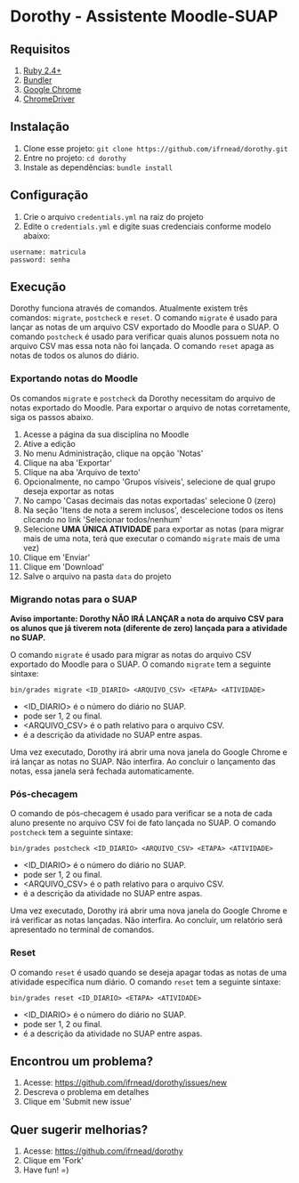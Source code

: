# Dorothy - Assistente Moodle-SUAP

## Requisitos

1. [Ruby 2.4+](https://www.ruby-lang.org)
2. [Bundler](http://bundler.io/)
3. [Google Chrome](http://chrome.google.com)
4. [ChromeDriver](https://github.com/SeleniumHQ/selenium/wiki/ChromeDriver)

## Instalação

1. Clone esse projeto: `git clone https://github.com/ifrnead/dorothy.git`
2. Entre no projeto: `cd dorothy`
3. Instale as dependências: `bundle install`

## Configuração

1. Crie o arquivo `credentials.yml` na raiz do projeto
2. Edite o `credentials.yml` e digite suas credenciais conforme modelo abaixo:

```
username: matricula
password: senha
```

## Execução

Dorothy funciona através de comandos. Atualmente existem três comandos: `migrate`, `postcheck` e `reset`. O comando `migrate` é usado para lançar as notas de um arquivo CSV exportado do Moodle para o SUAP. O comando `postcheck` é usado para verificar quais alunos possuem nota no arquivo CSV mas essa nota não foi lançada. O comando `reset` apaga as notas de todos os alunos do diário.

### Exportando notas do Moodle

Os comandos `migrate` e `postcheck` da Dorothy necessitam do arquivo de notas exportado do Moodle. Para exportar o arquivo de notas corretamente, siga os passos abaixo.

1. Acesse a página da sua disciplina no Moodle
2. Ative a edição
3. No menu Administração, clique na opção 'Notas'
4. Clique na aba 'Exportar'
5. Clique na aba 'Arquivo de texto'
6. Opcionalmente, no campo 'Grupos vísiveis', selecione de qual grupo deseja exportar as notas
7. No campo 'Casas decimais das notas exportadas' selecione 0 (zero)
8. Na seção 'Itens de nota a serem inclusos', descelecione todos os itens clicando no link 'Selecionar todos/nenhum'
9. Selecione **UMA ÚNICA ATIVIDADE** para exportar as notas (para migrar mais de uma nota, terá que executar o comando `migrate` mais de uma vez)
10. Clique em 'Enviar'
11. Clique em 'Download'
12. Salve o arquivo na pasta `data` do projeto

### Migrando notas para o SUAP

**Aviso importante: Dorothy NÃO IRÁ LANÇAR a nota do arquivo CSV para os alunos que já tiverem nota (diferente de zero) lançada para a atividade no SUAP.**

O comando `migrate` é usado para migrar as notas do arquivo CSV exportado do Moodle para o SUAP. O comando `migrate` tem a seguinte sintaxe:

```
bin/grades migrate <ID_DIARIO> <ARQUIVO_CSV> <ETAPA> <ATIVIDADE>
```

- <ID_DIARIO> é o número do diário no SUAP.
- <ETAPA> pode ser 1, 2 ou final.
- <ARQUIVO_CSV> é o path relativo para o arquivo CSV.
- <ATIVIDADE> é a descrição da atividade no SUAP entre aspas.

Uma vez executado, Dorothy irá abrir uma nova janela do Google Chrome e irá lançar as notas no SUAP. Não interfira. Ao concluir o lançamento das notas, essa janela será fechada automaticamente.

### Pós-checagem

O comando de pós-checagem é usado para verificar se a nota de cada aluno presente no arquivo CSV foi de fato lançada no SUAP. O comando `postcheck` tem a seguinte sintaxe:

```
bin/grades postcheck <ID_DIARIO> <ARQUIVO_CSV> <ETAPA> <ATIVIDADE>
```

- <ID_DIARIO> é o número do diário no SUAP.
- <ETAPA> pode ser 1, 2 ou final.
- <ARQUIVO_CSV> é o path relativo para o arquivo CSV.
- <ATIVIDADE> é a descrição da atividade no SUAP entre aspas.

Uma vez executado, Dorothy irá abrir uma nova janela do Google Chrome e irá verificar as notas lançadas. Não interfira. Ao concluir, um relatório será apresentado no terminal de comandos.

### Reset

O comando `reset` é usado quando se deseja apagar todas as notas de uma atividade específica num diário. O comando `reset` tem a seguinte sintaxe:

```
bin/grades reset <ID_DIARIO> <ETAPA> <ATIVIDADE>
```

- <ID_DIARIO> é o número do diário no SUAP.
- <ETAPA> pode ser 1, 2 ou final.
- <ATIVIDADE> é a descrição da atividade no SUAP entre aspas.

## Encontrou um problema?

1. Acesse: https://github.com/ifrnead/dorothy/issues/new
2. Descreva o problema em detalhes
3. Clique em 'Submit new issue'

## Quer sugerir melhorias?

1. Acesse: https://github.com/ifrnead/dorothy
2. Clique em 'Fork'
3. Have fun! =)
